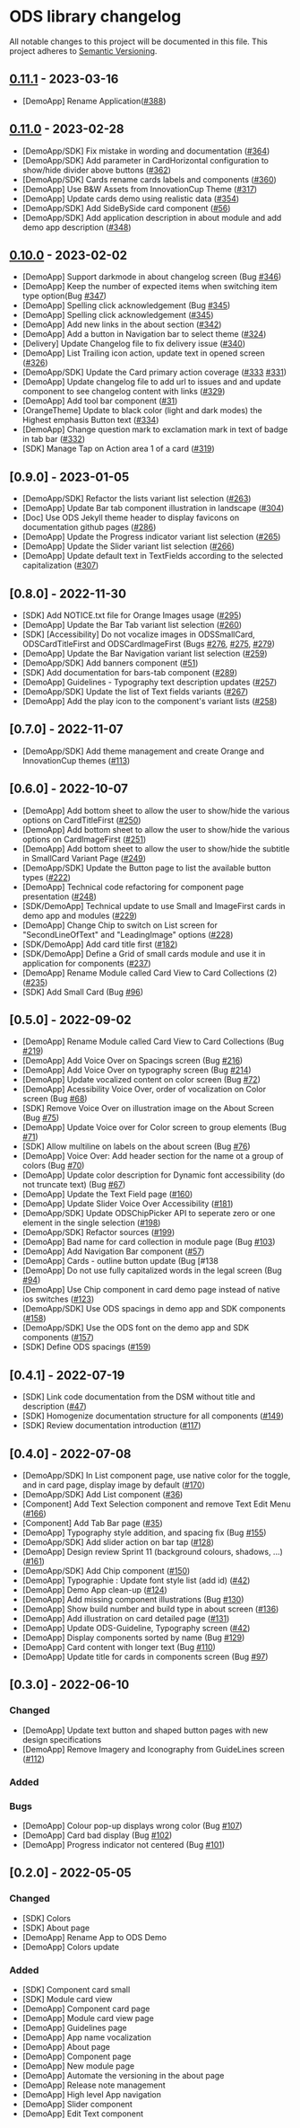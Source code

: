 # ODS library changelog

All notable changes to this project will be documented in this file.
This project adheres to [Semantic Versioning](http://semver.org/).


## [0.11.1](https://github.com/Orange-OpenSource/ods-ios/compare/0.11.1...0.10.0) - 2023-03-16

- [DemoApp] Rename Application([#388](https://github.com/Orange-OpenSource/ods-ios/issues/388))

## [0.11.0](https://github.com/Orange-OpenSource/ods-ios/compare/0.11.0...0.10.0) - 2023-02-28

- [DemoApp/SDK] Fix mistake in wording and documentation ([#364](https://github.com/Orange-OpenSource/ods-ios/issues/364))
- [DemoApp/SDK] Add parameter in CardHorizontal configuration to show/hide divider above buttons ([#362](https://github.com/Orange-OpenSource/ods-ios/issues/362)) 
- [DemoApp/SDK] Cards rename cards labels and components ([#360](https://github.com/Orange-OpenSource/ods-ios/issues/360)) 
- [DemoApp] Use B&W Assets from InnovationCup Theme ([#317](https://github.com/Orange-OpenSource/ods-ios/issues/317))
- [DemoApp] Update cards demo using realistic data ([#354](https://github.com/Orange-OpenSource/ods-ios/issues/354))
- [DemoApp/SDK] Add SideBySide card component ([#56](https://github.com/Orange-OpenSource/ods-ios/issues/56))
- [DemoApp/SDK] Add application description in about module and add demo app description ([#348](https://github.com/Orange-OpenSource/ods-ios/issues/348))

## [0.10.0](https://github.com/Orange-OpenSource/ods-ios/compare/0.9.0...0.10.0) - 2023-02-02

- [DemoApp] Support darkmode in about changelog screen (Bug [#346](https://github.com/Orange-OpenSource/ods-ios/issues/346))
- [DemoApp] Keep the number of expected items when switching item type option(Bug [#347](https://github.com/Orange-OpenSource/ods-ios/issues/347))
- [DemoApp] Spelling click acknowledgement (Bug [#345](https://github.com/Orange-OpenSource/ods-ios/issues/345))
- [DemoApp] Spelling click acknowledgement ([#345](https://github.com/Orange-OpenSource/ods-ios/issues/345))
- [DemoApp] Add new links in the about section ([#342](https://github.com/Orange-OpenSource/ods-ios/issues/342))
- [DemoApp] Add a button in Navigation bar to select theme ([#324](https://github.com/Orange-OpenSource/ods-ios/issues/324))
- [Delivery] Update Changelog file to fix delivery issue ([#340](https://github.com/Orange-OpenSource/ods-ios/issues/340))
- [DemoApp] List Trailing icon action, update text in opened screen ([#326](https://github.com/Orange-OpenSource/ods-ios/issues/326))
- [DemoApp/SDK] Update the Card primary action coverage ([#333](https://github.com/Orange-OpenSource/ods-ios/issues/333) [#331](https://github.com/Orange-OpenSource/ods-ios/issues/331)) 
- [DemoApp] Update changelog file to add url to issues and and update component to see changelog content with links ([#329](https://github.com/Orange-OpenSource/ods-ios/issues/329)) 
- [DemoApp] Add tool bar component ([#31](https://github.com/Orange-OpenSource/ods-ios/issues/31))
- [OrangeTheme] Update to black color (light and dark modes) the Highest emphasis Button text ([#334](https://github.com/Orange-OpenSource/ods-ios/issues/334))
- [DemoApp] Change question mark to exclamation mark in text of badge in tab bar ([#332](https://github.com/Orange-OpenSource/ods-ios/issues/332))
- [SDK] Manage Tap on Action area 1 of a card ([#319](https://github.com/Orange-OpenSource/ods-ios/issues/319))

## [0.9.0] - 2023-01-05

- [DemoApp/SDK] Refactor the lists variant list selection ([#263](https://github.com/Orange-OpenSource/ods-ios/issues/263))
- [DemoApp] Update Bar tab component illustration in landscape ([#304](https://github.com/Orange-OpenSource/ods-ios/issues/304))  
- [Doc] Use ODS Jekyll theme header to display favicons on documentation github pages ([#286](https://github.com/Orange-OpenSource/ods-ios/issues/286)) 
- [DemoApp] Update the Progress indicator variant list selection ([#265](https://github.com/Orange-OpenSource/ods-ios/issues/265)) 
- [DemoApp] Update the Slider variant list selection ([#266](https://github.com/Orange-OpenSource/ods-ios/issues/266))
- [DemoApp] Update default text in TextFields according to the selected capitalization ([#307](https://github.com/Orange-OpenSource/ods-ios/issues/307))

## [0.8.0] - 2022-11-30

- [SDK] Add NOTICE.txt file for Orange Images usage ([#295](https://github.com/Orange-OpenSource/ods-ios/issues/295))
- [DemoApp] Update the Bar Tab variant list selection ([#260](https://github.com/Orange-OpenSource/ods-ios/issues/260))
- [SDK] [Accessibility] Do not vocalize images in ODSSmallCard, ODSCardTitleFirst and ODSCardImageFirst (Bugs [#276](https://github.com/Orange-OpenSource/ods-ios/issues/276), [#275](https://github.com/Orange-OpenSource/ods-ios/issues/275), [#279](https://github.com/Orange-OpenSource/ods-ios/issues/279))
- [DemoApp] Update the Bar Navigation variant list selection ([#259](https://github.com/Orange-OpenSource/ods-ios/issues/259))  
- [DemoApp/SDK] Add banners component ([#51](https://github.com/Orange-OpenSource/ods-ios/issues/51))
- [SDK] Add documentation for bars-tab component ([#289](https://github.com/Orange-OpenSource/ods-ios/issues/289))
- [DemoApp] Guidelines - Typography text description updates ([#257](https://github.com/Orange-OpenSource/ods-ios/issues/257)) 
- [DemoApp/SDK] Update the list of Text fields variants ([#267](https://github.com/Orange-OpenSource/ods-ios/issues/267))
- [DemoApp] Add the play icon to the component's variant lists ([#258](https://github.com/Orange-OpenSource/ods-ios/issues/258))

## [0.7.0] - 2022-11-07

- [DemoApp/SDK] Add theme management and create Orange and InnovationCup themes ([#113](https://github.com/Orange-OpenSource/ods-ios/issues/113))

## [0.6.0] - 2022-10-07

- [DemoApp] Add bottom sheet to allow the user to show/hide the various options on CardTitleFirst ([#250](https://github.com/Orange-OpenSource/ods-ios/issues/250)) 
- [DemoApp] Add bottom sheet to allow the user to show/hide the various options on CardImageFirst ([#251](https://github.com/Orange-OpenSource/ods-ios/issues/251))
- [DemoApp] Add bottom sheet to allow the user to show/hide the subtitle in SmallCard Variant Page ([#249](https://github.com/Orange-OpenSource/ods-ios/issues/249)) 
- [DemoApp/SDK] Update the Button page to list the available button types ([#222](https://github.com/Orange-OpenSource/ods-ios/issues/222))
- [DemoApp] Technical code refactoring for component page presentation ([#248](https://github.com/Orange-OpenSource/ods-ios/issues/248)) 
- [SDK/DemoApp] Technical update to use Small and ImageFirst cards in demo app and modules ([#229](https://github.com/Orange-OpenSource/ods-ios/issues/229)) 
- [DemoApp] Change Chip to switch on List screen for "SecondLineOfText" and "LeadingImage" options ([#228](https://github.com/Orange-OpenSource/ods-ios/issues/228)) 
- [SDK/DemoApp] Add card title first ([#182](https://github.com/Orange-OpenSource/ods-ios/issues/182))
- [SDK/DemoApp] Define a Grid of small cards module and use it in application for components ([#237](https://github.com/Orange-OpenSource/ods-ios/issues/237)) 
- [DemoApp] Rename Module called Card View to Card Collections (2) ([#235](https://github.com/Orange-OpenSource/ods-ios/issues/235))
- [SDK] Add Small Card (Bug [#96](https://github.com/Orange-OpenSource/ods-ios/issues/96))

## [0.5.0] - 2022-09-02

- [DemoApp] Rename Module called Card View to Card Collections (Bug [#219](https://github.com/Orange-OpenSource/ods-ios/issues/219))
- [DemoApp] Add Voice Over on Spacings screen (Bug [#216](https://github.com/Orange-OpenSource/ods-ios/issues/216))
- [DemoApp] Add Voice Over on typography screen (Bug [#214](https://github.com/Orange-OpenSource/ods-ios/issues/214))
- [DemoApp] Update vocalized content on color screen (Bug [#72](https://github.com/Orange-OpenSource/ods-ios/issues/72))
- [DemoApp] Acessibility Voice Over, order of vocalization on Color screen (Bug [#68](https://github.com/Orange-OpenSource/ods-ios/issues/68))
- [SDK] Remove Voice Over on illustration image on the About Screen (Bug [#75](https://github.com/Orange-OpenSource/ods-ios/issues/75))  
- [DemoApp] Update Voice over for Color screen to group elements (Bug [#71](https://github.com/Orange-OpenSource/ods-ios/issues/71)) 
- [SDK] Allow multiline on labels on the about screen (Bug [#76](https://github.com/Orange-OpenSource/ods-ios/issues/76))
- [DemoApp] Voice Over: Add header section for the name ot a group of colors (Bug [#70](https://github.com/Orange-OpenSource/ods-ios/issues/70))
- [DemoApp] Update color description for Dynamic font accessibility (do not truncate text) (Bug [#67](https://github.com/Orange-OpenSource/ods-ios/issues/67))
- [DemoApp] Update the Text Field page ([#160](https://github.com/Orange-OpenSource/ods-ios/issues/160))
- [DemoApp] Update Slider Voice Over Accessibility ([#181](https://github.com/Orange-OpenSource/ods-ios/issues/181))
- [DemoApp/SDK] Update ODSChipPicker API to seperate zero or one element in the single selection ([#198](https://github.com/Orange-OpenSource/ods-ios/issues/198)) 
- [DemoApp/SDK] Refactor sources ([#199](https://github.com/Orange-OpenSource/ods-ios/issues/199))
- [DemoApp] Bad name for card collection in module page (Bug [#103](https://github.com/Orange-OpenSource/ods-ios/issues/103))
- [DemoApp] Add Navigation Bar component ([#57](https://github.com/Orange-OpenSource/ods-ios/issues/57))
- [DemoApp] Cards - outline button update (Bug [#138
- [DemoApp] Do not use fully capitalized words in the legal screen (Bug [#94](https://github.com/Orange-OpenSource/ods-ios/issues/94))
- [DemoApp] Use Chip component in card demo page instead of native ios switches ([#123](https://github.com/Orange-OpenSource/ods-ios/issues/123))
- [DemoApp/SDK] Use ODS spacings in demo app and SDK components ([#158](https://github.com/Orange-OpenSource/ods-ios/issues/158))
- [DemoApp/SDK] Use the ODS font on the demo app and SDK components ([#157](https://github.com/Orange-OpenSource/ods-ios/issues/157))  
- [SDK] Define ODS spacings ([#159](https://github.com/Orange-OpenSource/ods-ios/issues/159))

## [0.4.1] - 2022-07-19

- [SDK] Link code documentation from the DSM without title and description ([#47](https://github.com/Orange-OpenSource/ods-ios/issues/47))
- [SDK] Homogenize documentation structure for all components ([#149](https://github.com/Orange-OpenSource/ods-ios/issues/149))
- [SDK] Review documentation introduction ([#117](https://github.com/Orange-OpenSource/ods-ios/issues/117))
 
## [0.4.0] - 2022-07-08

- [DemoApp/SDK] In List component page, use native color for the toggle, and in card page, display image by default ([#170](https://github.com/Orange-OpenSource/ods-ios/issues/170))
- [DemoApp/SDK] Add List component ([#36](https://github.com/Orange-OpenSource/ods-ios/issues/36))
- [Component] Add Text Selection component and remove Text Edit Menu ([#166](https://github.com/Orange-OpenSource/ods-ios/issues/166))
- [Component] Add Tab Bar page ([#35](https://github.com/Orange-OpenSource/ods-ios/issues/35))
- [DemoApp] Typography style addition, and spacing fix (Bug [#155](https://github.com/Orange-OpenSource/ods-ios/issues/155))
- [DemoApp/SDK] Add slider action on bar tap ([#128](https://github.com/Orange-OpenSource/ods-ios/issues/128))
- [DemoApp] Design review Sprint 11 (background colours, shadows, ...) ([#161](https://github.com/Orange-OpenSource/ods-ios/issues/161))
- [DemoApp/SDK] Add Chip component ([#150](https://github.com/Orange-OpenSource/ods-ios/issues/150))
- [DemoApp] Typographie : Update font style list (add id) ([#42](https://github.com/Orange-OpenSource/ods-ios/issues/42))
- [DemoApp] Demo App clean-up ([#124](https://github.com/Orange-OpenSource/ods-ios/issues/124))
- [DemoApp] Add missing component illustrations (Bug [#130](https://github.com/Orange-OpenSource/ods-ios/issues/130))
- [DemoApp] Show build number and build type in about screen ([#136](https://github.com/Orange-OpenSource/ods-ios/issues/136))
- [DemoApp] Add illustration on card detailed page ([#131](https://github.com/Orange-OpenSource/ods-ios/issues/131))
- [DemoApp] Update ODS-Guideline, Typography screen ([#42](https://github.com/Orange-OpenSource/ods-ios/issues/42))
- [DemoApp] Display components sorted by name (Bug [#129](https://github.com/Orange-OpenSource/ods-ios/issues/129))
- [DemoApp] Card content with longer text (Bug [#110](https://github.com/Orange-OpenSource/ods-ios/issues/110))
- [DemoApp] Update title for cards in components screen (Bug [#97](https://github.com/Orange-OpenSource/ods-ios/issues/97))

## [0.3.0] - 2022-06-10
### Changed
- [DemoApp] Update text button and shaped button pages with new design specifications
- [DemoApp] Remove Imagery and Iconography from GuideLines screen ([#112](https://github.com/Orange-OpenSource/ods-ios/issues/112))

### Added

### Bugs
- [DemoApp] Colour pop-up displays wrong color (Bug [#107](https://github.com/Orange-OpenSource/ods-ios/issues/107))
- [DemoApp] Card bad display (Bug [#102](https://github.com/Orange-OpenSource/ods-ios/issues/102))
- [DemoApp] Progress indicator not centered (Bug [#101](https://github.com/Orange-OpenSource/ods-ios/issues/101))

## [0.2.0] - 2022-05-05
### Changed
- [SDK] Colors
- [SDK] About page
- [DemoApp] Rename App to ODS Demo
- [DemoApp] Colors update

### Added
- [SDK] Component card small
- [SDK] Module card view
- [DemoApp] Component card page
- [DemoApp] Module card view page
- [DemoApp] Guidelines page
- [DemoApp] App name vocalization
- [DemoApp] About page
- [DemoApp] Component page
- [DemoApp] New module page
- [DemoApp] Automate the versioning in the about page
- [DemoApp] Release note management
- [DemoApp] High level App navigation
- [DemoApp] Slider component
- [DemoApp] Edit Text component
